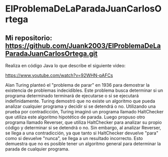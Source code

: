 # ElProblemaDeLaParadaJuanCarlosOrtega

## Mi repositorio: https://github.com/Juank2003/ElProblemaDeLaParadaJuanCarlosOrtega.git

Realiza en código Java lo que describe el siguiente video:

https://www.youtube.com/watch?v=92WHN-pAFCs

Alan Turing planteó el "problema de parar" en 1936 para demostrar la existencia de problemas indecidibles. Este problema busca determinar si un programa determinado terminará de ejecutarse o si se ejecutará indefinidamente. Turing demostró que no existe un algoritmo que pueda analizar cualquier programa y decidir si se detendrá o no. Utilizando una prueba por contradicción, Turing imaginó un programa llamado HaltChecker que utiliza este algoritmo hipotético de parada. Luego propuso otro programa llamado Reverser, que utiliza HaltChecker para analizar su propio código y determinar si se detendrá o no. Sin embargo, al analizar Reverser, se llega a una contradicción, ya que tanto si HaltChecker devuelve "para" como si devuelve "nunca", se llega a un resultado incorrecto. Esto demuestra que no es posible tener un algoritmo general para determinar la parada de cualquier programa.
